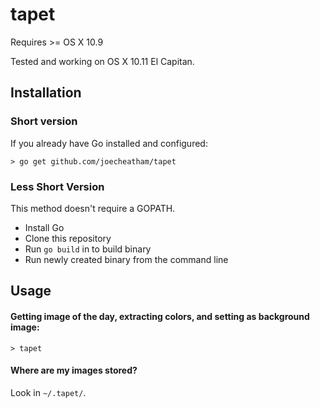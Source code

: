 tapet
=========
Requires >= OS X 10.9

Tested and working on OS X 10.11 El Capitan.

## Installation

### Short version

If you already have Go installed and configured:

```> go get github.com/joecheatham/tapet```

### Less Short Version

This method doesn't require a GOPATH.

- Install Go
- Clone this repository
- Run `go build` in to build binary
- Run newly created binary from the command line

## Usage

#### Getting image of the day, extracting colors, and setting as background image:
`> tapet`

#### Where are my images stored?
Look in `~/.tapet/`.
